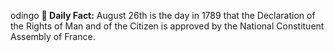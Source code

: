 odingo
**<b>📌 Daily Fact:</b>** August 26th is the day in 1789 that the Declaration of the Rights of Man and of the Citizen is approved by the National Constituent Assembly of France.
